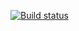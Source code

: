[![Build status](https://ci.appveyor.com/api/projects/status/p49e74bd6cu22vxb?svg=true)](https://ci.appveyor.com/project/Soulmaers/ajs7-2)